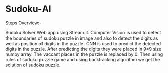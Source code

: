 # Sudoku-AI
Steps Overview:-

Sudoku Solver Web app using Streamlit.
Computer Vision is used to detect the boundaries of sudoku puzzle in image and also to detect the digits as well as position of digits in the puzzle.
CNN is used to predict the detected digits in the puzzle.
After predicting the digits they were placed in 9*9 size numpy array.
The vaccant places in the puzzle is replaced by 0.
Then using rules of sudoku puzzle game and using backtracking algorithm we get the solution of sudoku puzzle.
